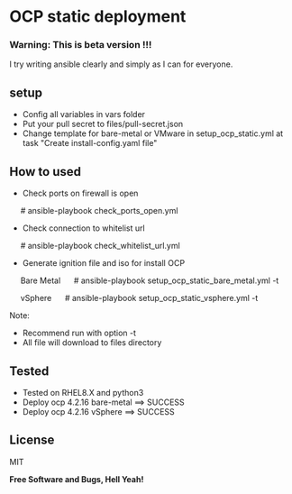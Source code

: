 # OCP static deployment
### Warning: This is beta version !!!  
I try writing ansible clearly and simply as I can for everyone.
## setup
- Config all variables in vars folder
- Put your pull secret to files/pull-secret.json
- Change template for bare-metal or VMware in setup_ocp_static.yml at task "Create install-config.yaml file"

## How to used
- Check ports on firewall is open

&nbsp;&nbsp;&nbsp;&nbsp;&nbsp;\# ansible-playbook check_ports_open.yml

- Check connection to whitelist url

&nbsp;&nbsp;&nbsp;&nbsp;&nbsp;\# ansible-playbook check_whitelist_url.yml

- Generate ignition file and iso for install OCP

&nbsp;&nbsp;&nbsp;&nbsp;&nbsp;Bare Metal
&nbsp;&nbsp;&nbsp;&nbsp;&nbsp;\# ansible-playbook setup_ocp_static_bare_metal.yml -t <tags>

&nbsp;&nbsp;&nbsp;&nbsp;&nbsp;vSphere
&nbsp;&nbsp;&nbsp;&nbsp;&nbsp;\# ansible-playbook setup_ocp_static_vsphere.yml -t <tags>

Note: 
- Recommend run with option -t <tags>
- All file will download to files directory

## Tested
- Tested on RHEL8.X and python3
- Deploy ocp 4.2.16 bare-metal ==> SUCCESS
- Deploy ocp 4.2.16 vSphere    ==> SUCCESS

License
----

MIT

**Free Software and Bugs, Hell Yeah!**


